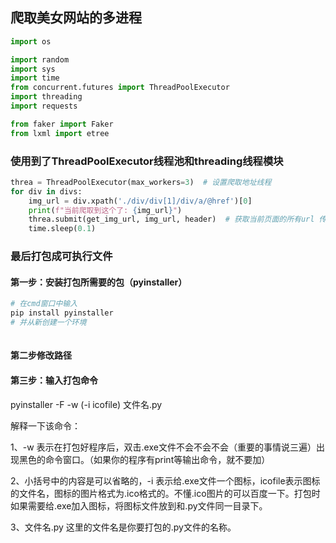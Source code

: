 ## 爬取美女网站的多进程

```python
import os

import random
import sys
import time
from concurrent.futures import ThreadPoolExecutor
import threading
import requests

from faker import Faker
from lxml import etree
```

### 使用到了ThreadPoolExecutor线程池和threading线程模块

```python
threa = ThreadPoolExecutor(max_workers=3)  # 设置爬取地址线程
for div in divs:
    img_url = div.xpath('./div/div[1]/div/a/@href')[0]
    print(f"当前爬取到这个了: {img_url}")
    threa.submit(get_img_url, img_url, header)  # 获取当前页面的所有url 传到爬取进程里开始多进程爬取
    time.sleep(0.1)	
```

### 最后打包成可执行文件

#### 第一步：安装打包所需要的包（pyinstaller）

```python
# 在cmd窗口中输入
pip install pyinstaller
# 并从新创建一个环境
 
```

#### 第二步修改路径

#### 第三步：输入打包命令

pyinstaller -F -w (-i icofile) 文件名.py

解释一下该命令：

1、-w 表示在打包好程序后，双击.exe文件不会不会不会（重要的事情说三遍）出现黑色的命令窗口。（如果你的程序有print等输出命令，就不要加）

2、小括号中的内容是可以省略的，-i 表示给.exe文件一个图标，icofile表示图标的文件名，图标的图片格式为.ico格式的。不懂.ico图片的可以百度一下。打包时如果需要给.exe加入图标，将图标文件放到和.py文件同一目录下。

3、文件名.py 这里的文件名是你要打包的.py文件的名称。